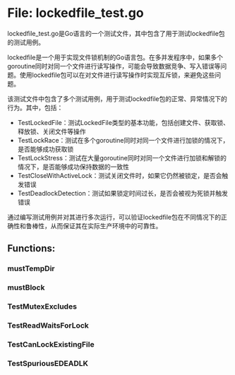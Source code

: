 # File: lockedfile_test.go

lockedfile_test.go是Go语言的一个测试文件，其中包含了用于测试lockedfile包的测试用例。

lockedfile是一个用于实现文件锁机制的Go语言包。在多并发程序中，如果多个goroutine同时对同一个文件进行读写操作，可能会导致数据竞争、写入错误等问题。使用lockedfile包可以在对文件进行读写操作时实现互斥锁，来避免这些问题。

该测试文件中包含了多个测试用例，用于测试lockedfile包的正常、异常情况下的行为。其中，包括：

- TestLockedFile：测试LockedFile类型的基本功能，包括创建文件、获取锁、释放锁、关闭文件等操作
- TestLockRace：测试在多个goroutine同时对同一个文件进行加锁的情况下，是否能够成功获取锁
- TestLockStress：测试在大量goroutine同时对同一个文件进行加锁和解锁的情况下，是否能够成功保持数据的一致性
- TestCloseWithActiveLock：测试关闭文件时，如果它仍然被锁定，是否会触发错误
- TestDeadlockDetection：测试如果锁定时间过长，是否会被视为死锁并触发错误

通过编写测试用例并对其进行多次运行，可以验证lockedfile包在不同情况下的正确性和鲁棒性，从而保证其在实际生产环境中的可靠性。

## Functions:

### mustTempDir





### mustBlock





### TestMutexExcludes





### TestReadWaitsForLock





### TestCanLockExistingFile





### TestSpuriousEDEADLK





